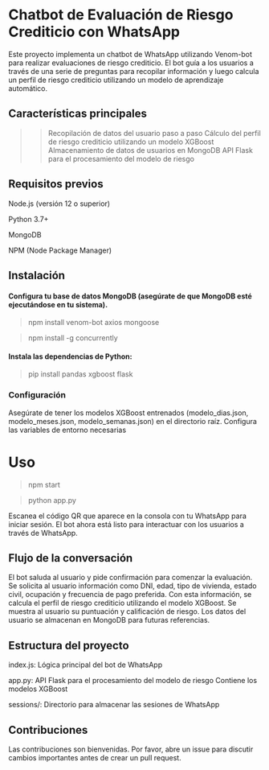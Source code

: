 
# Chatbot de Evaluación de Riesgo Crediticio con WhatsApp

Este proyecto implementa un chatbot de WhatsApp utilizando Venom-bot para realizar evaluaciones de riesgo crediticio. El bot guía a los usuarios a través de una serie de preguntas para recopilar información y luego calcula un perfil de riesgo crediticio utilizando un modelo de aprendizaje automático.

## Características principales

>>Recopilación de datos del usuario paso a paso
>>Cálculo del perfil de riesgo crediticio utilizando un modelo XGBoost
>>Almacenamiento de datos de usuarios en MongoDB
>>API Flask para el procesamiento del modelo de riesgo

## Requisitos previos

Node.js (versión 12 o superior)

Python 3.7+

MongoDB

NPM (Node Package Manager)

## Instalación
#### Configura tu base de datos MongoDB (asegúrate de que MongoDB esté ejecutándose en tu sistema).
>npm install venom-bot axios mongoose

>npm install -g concurrently

#### Instala las dependencias de Python:

> pip install pandas xgboost flask


### Configuración

Asegúrate de tener los modelos XGBoost entrenados (modelo_dias.json, modelo_meses.json, modelo_semanas.json) en el directorio raíz.
Configura las variables de entorno necesarias 

# Uso
> npm start

> python app.py


Escanea el código QR que aparece en la consola con tu WhatsApp para iniciar sesión.
El bot ahora está listo para interactuar con los usuarios a través de WhatsApp.

## Flujo de la conversación

El bot saluda al usuario y pide confirmación para comenzar la evaluación.
Se solicita al usuario información como DNI, edad, tipo de vivienda, estado civil, ocupación y frecuencia de pago preferida.
Con esta información, se calcula el perfil de riesgo crediticio utilizando el modelo XGBoost.
Se muestra al usuario su puntuación y calificación de riesgo.
Los datos del usuario se almacenan en MongoDB para futuras referencias.

## Estructura del proyecto

index.js: Lógica principal del bot de WhatsApp

app.py: API Flask para el procesamiento del modelo de riesgo
Contiene los modelos XGBoost

sessions/: Directorio para almacenar las sesiones de WhatsApp

## Contribuciones
Las contribuciones son bienvenidas. Por favor, abre un issue para discutir cambios importantes antes de crear un pull request.